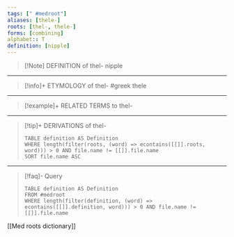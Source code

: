 ```yaml
---
tags: [" #medroot"]
aliases: [thele-]
roots: [thel-, thele-]
forms: [combining]
alphabet:: T
definition: [nipple]
---
```

>[!Note] DEFINITION of thel-
>nipple
_____
>[!info]+ ETYMOLOGY of thel-
>#greek thele
_____
>[!example]+ RELATED TERMS to thel-
>
_____
>[!tip]+ DERIVATIONS of thel-
>```dataview
>TABLE definition AS Definition 
>WHERE length(filter(roots, (word) => econtains([[]].roots, word))) > 0 AND file.name != [[]].file.name
>SORT file.name ASC
>```
___
>[!faq]- Query
>```dataview
>TABLE definition AS Definition
>FROM #medroot
>WHERE length(filter(definition, (word) => econtains([[]].definition, word))) > 0 AND file.name != [[]].file.name
>```

[[Med roots dictionary]]